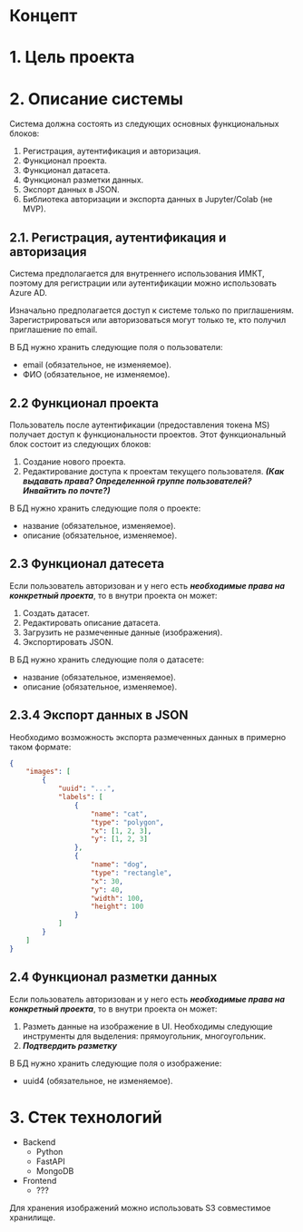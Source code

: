 Концепт
=======

# 1. Цель проекта

# 2. Описание системы

Система должна состоять из следующих основных функциональных блоков:

1. Регистрация, аутентификация и авторизация.
2. Функционал проекта.
3. Функционал датасета.
4. Функционал разметки данных.
5. Экспорт данных в JSON.
6. Библиотека авторизации и экспорта данных в Jupyter/Colab (не MVP).

## 2.1. Регистрация, аутентификация и авторизация

Система предполагается для внутреннего использования ИМКТ, поэтому для
регистрации или аутентификации можно использовать Azure AD.

Изначально предполагается доступ к системе только по приглашениям.
Зарегистрироваться или авторизоваться могут только те, кто получил приглашение
по email.

В БД нужно хранить следующие поля о пользователи:
 - email (обязательное, не изменяемое).
 - ФИО (обязательное, не изменяемое).

## 2.2 Функционал проекта

Пользователь после аутентификации (предоставления токена MS) получает доступ
к функциональности проектов. Этот функциональный блок состоит из следующих
блоков:

1. Создание нового проекта.
2. Редактирование доступа к проектам текущего пользователя. ***(Как выдавать
права? Определенной группе пользователей? Инвайтить по почте?)***

В БД нужно хранить следующие поля о проекте:
 - название (обязательное, изменяемое).
 - описание (обязательное, изменяемое).

## 2.3 Функционал датесета

Если пользователь авторизован и у него есть ***необходимые права на конкретный
проекта***, то в внутри проекта он может:

1. Создать датасет.
2. Редактировать описание датасета.
3. Загрузить не размеченные данные (изображения).
4. Экспортировать JSON.

В БД нужно хранить следующие поля о датасете:
 - название (обязательное, изменяемое).
 - описание (обязательное, изменяемое).

## 2.3.4 Экспорт данных в JSON

Необходимо возможность экспорта размеченных данных в примерно таком формате:

```json
{
    "images": [
        {
            "uuid": "...",
            "labels": [
                {
                    "name": "cat",
                    "type": "polygon",
                    "x": [1, 2, 3],
                    "y": [1, 2, 3]
                },
                {
                    "name": "dog",
                    "type": "rectangle",
                    "x": 30,
                    "y": 40,
                    "width": 100,
                    "height": 100
                }
            ]
        }
    ]
}
```

## 2.4 Функционал разметки данных

Если пользователь авторизован и у него есть ***необходимые права на конкретный
проекта***, то в внутри проекта он может:

1. Разметь данные на изображение в UI. Необходимы следующие инструменты для
выделения: прямоугольник, многоугольник.
2. ***Подтвердить разметку***

В БД нужно хранить следующие поля о изображение:
 - uuid4 (обязательное, не изменяемое).

# 3. Стек технологий

 - Backend
    - Python
    - FastAPI
    - MongoDB
 - Frontend
    - ???

Для хранения изображений можно использовать S3 совместимое хранилище.
